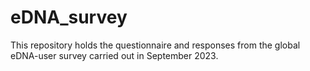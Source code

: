 # eDNA_survey
This repository holds the questionnaire and responses from the global eDNA-user survey carried out in September 2023. 

